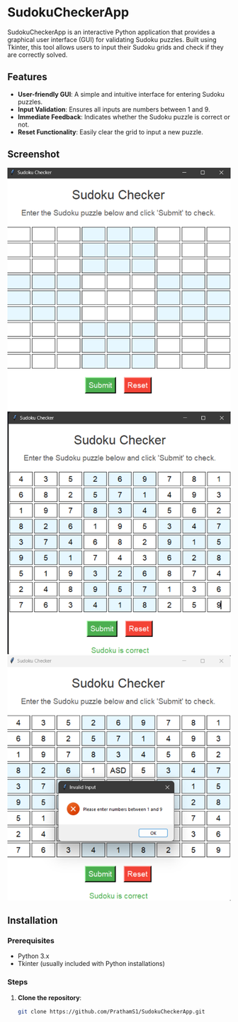 # SudokuCheckerApp

SudokuCheckerApp is an interactive Python application that provides a graphical user interface (GUI) for validating Sudoku puzzles. Built using Tkinter, this tool allows users to input their Sudoku grids and check if they are correctly solved.

## Features
- **User-friendly GUI**: A simple and intuitive interface for entering Sudoku puzzles.
- **Input Validation**: Ensures all inputs are numbers between 1 and 9.
- **Immediate Feedback**: Indicates whether the Sudoku puzzle is correct or not.
- **Reset Functionality**: Easily clear the grid to input a new puzzle.

## Screenshot
![SudokuCheckerApp Screenshot](/Screenshots/image3.png)
![SudokuCheckerApp Screenshot](/Screenshots/image2.png)
![SudokuCheckerApp Screenshot](/Screenshots/image1.png)

## Installation

### Prerequisites
- Python 3.x
- Tkinter (usually included with Python installations)

### Steps
1. **Clone the repository**:
   ```bash
   git clone https://github.com/PrathamS1/SudokuCheckerApp.git
